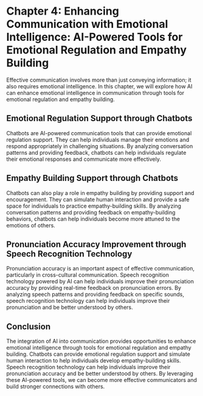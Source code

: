 Chapter 4: Enhancing Communication with Emotional Intelligence: AI-Powered Tools for Emotional Regulation and Empathy Building
==============================================================================================================================

Effective communication involves more than just conveying information; it also requires emotional intelligence. In this chapter, we will explore how AI can enhance emotional intelligence in communication through tools for emotional regulation and empathy building.

Emotional Regulation Support through Chatbots
---------------------------------------------

Chatbots are AI-powered communication tools that can provide emotional regulation support. They can help individuals manage their emotions and respond appropriately in challenging situations. By analyzing conversation patterns and providing feedback, chatbots can help individuals regulate their emotional responses and communicate more effectively.

Empathy Building Support through Chatbots
-----------------------------------------

Chatbots can also play a role in empathy building by providing support and encouragement. They can simulate human interaction and provide a safe space for individuals to practice empathy-building skills. By analyzing conversation patterns and providing feedback on empathy-building behaviors, chatbots can help individuals become more attuned to the emotions of others.

Pronunciation Accuracy Improvement through Speech Recognition Technology
------------------------------------------------------------------------

Pronunciation accuracy is an important aspect of effective communication, particularly in cross-cultural communication. Speech recognition technology powered by AI can help individuals improve their pronunciation accuracy by providing real-time feedback on pronunciation errors. By analyzing speech patterns and providing feedback on specific sounds, speech recognition technology can help individuals improve their pronunciation and be better understood by others.

Conclusion
----------

The integration of AI into communication provides opportunities to enhance emotional intelligence through tools for emotional regulation and empathy building. Chatbots can provide emotional regulation support and simulate human interaction to help individuals develop empathy-building skills. Speech recognition technology can help individuals improve their pronunciation accuracy and be better understood by others. By leveraging these AI-powered tools, we can become more effective communicators and build stronger connections with others.

